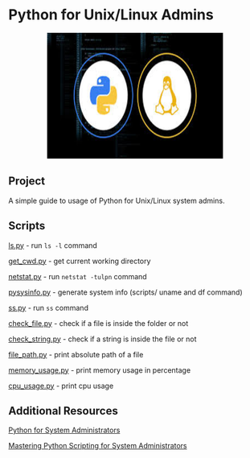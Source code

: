 # Python for Unix/Linux Admins
<p align="center">
  <img width="350" height="250" src="img/pythonlinux.jpg">
</p>

## Project

A simple guide to usage of Python for Unix/Linux system admins. 

## Scripts

[ls.py](scripts/ls.py) - run ``ls -l`` command

[get_cwd.py](scripts/get_cwd.py) - get current working directory

[netstat.py](scripts/netstat.py) - run ```netstat -tulpn``` command

[pysysinfo.py](scripts/pysysinfo.py) - generate system info (scripts/ uname and df command)

[ss.py](scripts/ss.py) - run ```ss``` command

[check_file.py](scripts/check_file.py) - check if a file is inside the folder or not

[check_string.py](scripts/check_string.py) - check if a string is inside the file or not

[file_path.py](scripts/file_path.py) - print absolute path of a file

[memory_usage.py](scripts/memory_usage.py) - print memory usage in percentage

[cpu_usage.py](scripts/cpu_usage.py) - print cpu usage 

## Additional Resources 
[Python for System Administrators](https://python-for-system-administrators.readthedocs.io/en/latest/)

[Mastering Python Scripting for System Administrators](https://github.com/PacktPublishing/Mastering-Python-Scripting-for-System-Administrators-)
